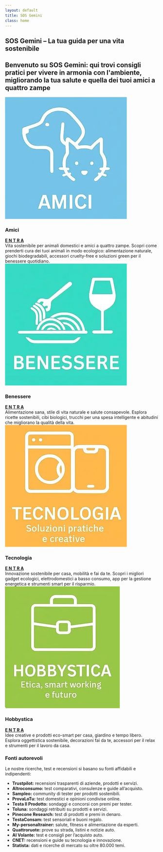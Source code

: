```yaml
---
layout: default
title: SOS Gemini
class: home
---
```


<main class="layout-wrapper">

  <!-- 📝 INTRODUZIONE -->
  <section class="intro">
    <h1 class="main-title-centered">SOS Gemini – La tua guida per una vita sostenibile</h1>
    <h2 class="small-title">
      Benvenuto su SOS Gemini: qui trovi consigli pratici per vivere in armonia con l'ambiente, migliorando la tua salute e quella dei tuoi amici a quattro zampe</h2>
  </section>


  <!-- 🔲 GRIGLIA QUADRATI -->
<section class="square-grid">

  <div class="content-square">
    <img src="/assets/img/ICO-Amici.webp" alt="Animali domestici e amici a quattro zampe">
    <h3>Amici</h3>
    <div class="description">
      <a href="/amici/" class="entra-link"><strong>E N T R A</strong></a><br>
      Vita sostenibile per animali domestici e amici a quattro zampe. Scopri come prenderti cura dei tuoi animali in modo ecologico: alimentazione naturale, giochi biodegradabili, accessori cruelty-free e soluzioni green per il benessere quotidiano.
    </div>
  </div>



  <div class="content-square">
    <img src="/assets/img/ICO-Benessere.webp" alt="Alimentazione sana e salute consapevole">
    <h3>Benessere</h3>
    <div class="description">
      <a href="/benessere/" class="entra-link"><strong>E N T R A</strong></a><br>
      Alimentazione sana, stile di vita naturale e salute consapevole. Esplora ricette sostenibili, cibi biologici, trucchi per una spesa intelligente e abitudini che migliorano la qualità della vita.
    </div>
  </div>



  <div class="content-square">
    <img src="/assets/img/ICO-Tecnologia.webp" alt="Tecnologia ecologica e fai da te sostenibile">
    <h3>Tecnologia</h3>
    <div class="description">
      <a href="/tecnologia/" class="entra-link"><strong>E N T R A</strong></a><br>
      Innovazione sostenibile per casa, mobilità e fai da te. Scopri i migliori gadget ecologici, elettrodomestici a basso consumo, app per la gestione energetica e strumenti smart per il risparmio.
    </div>
  </div>


  <div class="content-square">
    <img src="/assets/img/ICO-Hobbystica.webp" alt="Hobby creativi e lavoro etico da casa">
    <h3>Hobbystica</h3>
    <div class="description">
      <a href="/hobbystica/" class="entra-link"><strong>E N T R A</strong></a><br>
      Idee creative e prodotti eco-smart per casa, giardino e tempo libero. Esplora oggettistica sostenibile, decorazioni fai da te, accessori per il relax e strumenti per il lavoro da casa.
    </div>
  </div>

</section>


  <!-- 📚 FONTI AUTOREVOLI -->
  <section class="text-block">
    <h3>Fonti autorevoli</h3>
    <p>Le nostre ricerche, test e recensioni si basano su fonti affidabili e indipendenti:</p>
    <ul>
      <li><strong>Trustpilot:</strong> recensioni trasparenti di aziende, prodotti e servizi.</li>
      <li><strong>Altroconsumo:</strong> test comparativi, consulenze e guide all’acquisto.</li>
      <li><strong>Sampleo:</strong> community di tester per prodotti sostenibili.</li>
      <li><strong>ProvaLoTu:</strong> test domestici e opinioni condivise online.</li>
      <li><strong>Testa Il Prodotto:</strong> sondaggi e concorsi con premi per tester.</li>
      <li><strong>Toluna:</strong> sondaggi retribuiti su prodotti e servizi.</li>
      <li><strong>Pinecone Research:</strong> test di prodotti e premi in denaro.</li>
      <li><strong>TestaConsam:</strong> test sensoriali e buoni regalo.</li>
      <li><strong>My-personaltrainer:</strong> salute, fitness e alimentazione da esperti.</li>
      <li><strong>Quattroruote:</strong> prove su strada, listini e notizie auto.</li>
      <li><strong>Al Volante:</strong> test e consigli per l’acquisto auto.</li>
      <li><strong>CNET:</strong> recensioni e guide su tecnologia e innovazione.</li>
      <li><strong>Statista:</strong> dati e ricerche di mercato su oltre 80.000 temi.</li>
    </ul>
  </section>

</main>
